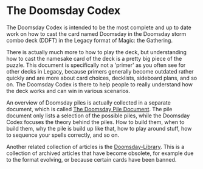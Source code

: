 # The Doomsday Codex

The Doomsday Codex is intended to be the most complete and up to date work on
how to cast the card named Doomsday in the Doomsday storm combo deck (DDFT) in
the Legacy format of Magic: the Gathering.

There is actually much more to how to play the deck, but understanding how to
cast the namesake card of the deck is a pretty big piece of the puzzle. This
document is specifically not a 'primer' as you often see for other decks in
Legacy, because primers generally become outdated rather quickly and are more
about card choices, decklists, sideboard plans, and so on. The Doomsday Codex is
there to help people to really understand how the deck works and can win in
various scenarios.

An overview of Doomsday piles is actually collected in a separate document,
which is called [The Doomsday Pile Document](/appendices/piles/). The pile
document only lists a selection of the possible piles, while the Doomsday Codex
focuses the theory behind the piles. How to build them, when to build them, why
the pile is build up like that, how to play around stuff, how to sequence your
spells correctly, and so on.

Another related collection of articles is the
[Doomsday-Library](https://github.com/Bennotsi-MTG/Doomsday-Library). This is a
collection of archived articles that have become obsolete, for example due to
the format evolving, or because certain cards have been banned.
